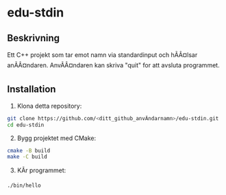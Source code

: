 # edu-stdin
## Beskrivning
Ett C++ projekt som tar emot namn via standardinput och hÃÂ¤lsar anÃÂ¤ndaren. 
AnvÃÂ¤ndaren kan skriva "quit" for att avsluta programmet. 

## Installation 
1. Klona detta repository:

```bash 
git clone https://github.com/<ditt_github_anvÃndarnamn>/edu-stdin.git 
cd edu-stdin

```

2. Bygg projektet med CMake:

```bash
cmake -B build
make -C build

```

3. KÃr programmet:
```bash
./bin/hello
```
